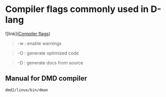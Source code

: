 # Compiler flags commonly used in D-lang

![link]([Compiler flags](https://dlang.org/dmd-linux.html))


> -w : enable warnings

> -O : generate optimized code 

> -D : generate docs from source

## Manual for DMD compiler

```sh
dmd2/linux/bin/dman
```

